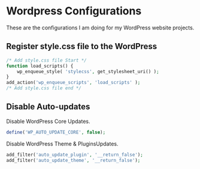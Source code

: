 # Wordpress Configurations
These are the configurations I am doing for my WordPress website projects.

## Register style.css file to the WordPress

```php
/* Add style.css file Start */
function load_scripts() {
    wp_enqueue_style( 'stylecss', get_stylesheet_uri() );  
}
add_action('wp_enqueue_scripts', 'load_scripts' );
/* Add style.css file end */
```

## Disable Auto-updates

Disable WordPress Core Updates.
```php
define('WP_AUTO_UPDATE_CORE', false);
```
Disable WordPress Theme & PluginsUpdates.
```php
add_filter('auto_update_plugin', '__return_false');
add_filter('auto_update_theme', '__return_false');
```